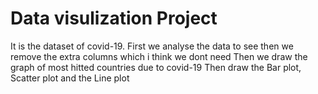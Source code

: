# Data visulization Project
It is the dataset of covid-19.
First we analyse the data to see then we remove the extra columns which i think we dont need 
Then we draw the graph of most hitted countries due to covid-19
Then draw the Bar plot, Scatter plot and the Line plot 

